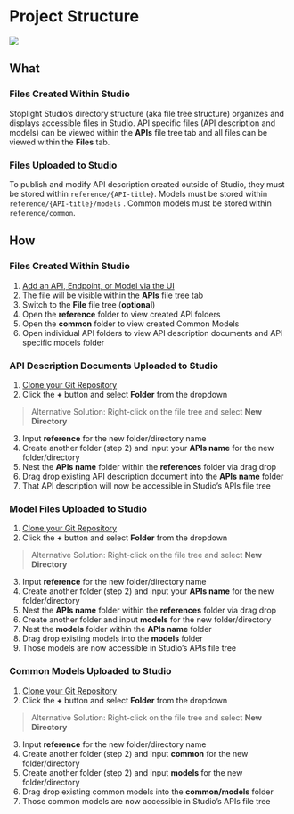 # Project Structure

![](../../assets/images/directory-structure-design.png)

## What

### Files Created Within Studio

Stoplight Studio’s directory structure (aka file tree structure) organizes and displays accessible files in Studio. API specific files (API description and models) can be viewed within the **APIs** file tree tab and all files can be viewed within the **Files** tab.

### Files Uploaded to Studio

To publish and modify API description created outside of Studio, they must be stored within `reference/{API-title}`. Models must be stored within `reference/{API-title}/models` . Common models must be stored within `reference/common`.

## How

### Files Created Within Studio

1. [Add an API, Endpoint, or Model via the UI](../Basics/02-working-with-files.md)
2. The file will be visible within the **APIs** file tree tab
3. Switch to the **File** file tree (**optional**)
4. Open the **reference** folder to view created API folders
5. Open the **common** folder to view created Common Models
6. Open individual API folders to view API description documents and API specific models folder

### API Description Documents Uploaded to Studio

1. [Clone your Git Repository](../Basics/01-working-with-projects.md)
2. Click the **+** button and select **Folder** from the dropdown

> Alternative Solution: Right-click on the file tree and select **New Directory**

3. Input **reference** for the new folder/directory name
4. Create another folder (step 2) and input your **APIs name** for the new folder/directory
5. Nest the **APIs name** folder within the **references** folder via drag drop
6. Drag drop existing API description document into the **APIs name** folder
7. That API description will now be accessible in Studio’s APIs file tree

### Model Files Uploaded to Studio

1. [Clone your Git Repository](../Basics/01-working-with-projects.md)
2. Click the **+** button and select **Folder** from the dropdown

> Alternative Solution: Right-click on the file tree and select **New Directory**

3. Input **reference** for the new folder/directory name
4. Create another folder (step 2) and input your **APIs name** for the new folder/directory
5. Nest the **APIs name** folder within the **references** folder via drag drop
6. Create another folder and input **models** for the new folder/directory
7. Nest the **models** folder within the **APIs name** folder
8. Drag drop existing models into the **models** folder
9. Those models are now accessible in Studio’s APIs file tree

### Common Models Uploaded to Studio

1. [Clone your Git Repository](../Basics/01-working-with-projects.md)
2. Click the **+** button and select **Folder** from the dropdown

> Alternative Solution: Right-click on the file tree and select **New Directory**

3. Input **reference** for the new folder/directory name
4. Create another folder (step 2) and input **common** for the new folder/directory
5. Create another folder (step 2) and input **models** for the new folder/directory
6. Drag drop existing common models into the **common/models** folder
7. Those common models are now accessible in Studio’s APIs file tree
